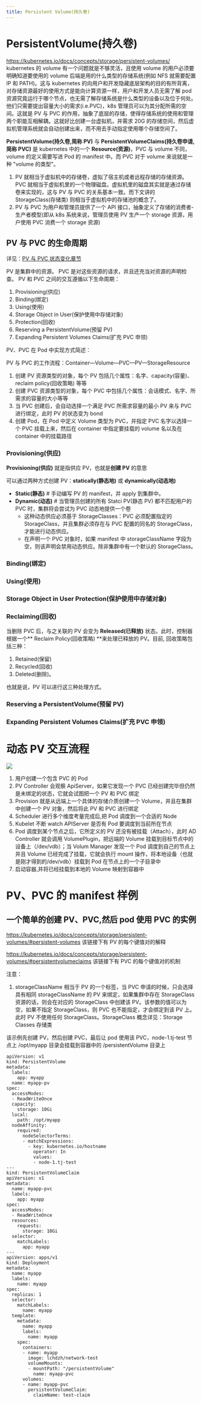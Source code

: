 ```yaml
---
title: Persistent Volume(持久卷)
---
```


# PersistentVolume(持久卷)

<https://kubernetes.io/docs/concepts/storage/persistent-volumes/>
kubernetes 的 volume 有一个问题就是不够灵活，且使用 volume 的用户必须要明确知道要使用的 volume 后端是用的什么类型的存储系统(例如 NFS 就需要配置 IP 和 PATH)。这与 kubernetes 的向用户和开发隐藏底层架构的目的有所背离，对存储资源最好的使用方式是能向计算资源一样，用户和开发人员无需了解 pod 资源究竟运行于哪个节点，也无需了解存储系统是什么类型的设备以及位于何处。他们只需要提出容量大小的需求(i.e.PVC)，k8s 管理员可以为其分配所需的空间。这就是 PV 与 PVC 的作用，抽象了底层的存储，使得存储系统的使用和管理两个职能互相解耦。这就好比创建一台虚拟机，并需求 20G 的存储空间，然后虚拟机管理系统就会自动创建出来，而不用去手动指定使用哪个存储空间了。

**PersistentVolume(持久卷,简称 PV)** 与 **PersistentVolumeClaims(持久卷申请,简称 PVC)** 是 kubernetes 中的一个 **Resource(资源)**，PVC 与 volume 不同，volume 的定义需要写进 Pod 的 manifest 中。而 PVC 对于 volume 来说就是一种 "volume 的类型"。

1. PV 就相当于虚拟机中的存储卷，虚拟了宿主机或者远程存储的存储资源。PVC 就相当于虚拟机里的一个物理磁盘。虚拟机里的磁盘其实就是通过存储卷来实现的，这与 PV 与 PVC 的关系基本一致。而下文讲的 StorageClass(存储类) 则相当于虚拟机中的存储池的概念了。
2. PV 与 PVC 为用户和管理员提供了一个 API 接口，抽象定义了存储的消费者-生产者模型(即从 k8s 系统来说，管理员使用 PV 生产一个 storage 资源，用户使用 PVC 消费一个 storage 资源)

## PV 与 PVC 的生命周期

详见：[PV 与 PVC 状态变化章节](https://www.yuque.com/go/doc/33163971)

PV 是集群中的资源。 PVC 是对这些资源的请求，并且还充当对资源的声明检查。 PV 和 PVC 之间的交互遵循以下生命周期：

1. Provisioning(供应)
2. Binding(绑定)
3. Using(使用)
4. Storage Object in User(保护使用中存储对象)
5. Protection(回收)
6. Reserving a PersistentVolume(预留 PV)
7. Expanding Persistent Volumes Claims(扩充 PVC 申领)

PV、PVC 在 Pod 中实现方式简述：

PV 与 PVC 的工作流程：Container—Volume—PVC—PV—StorageResource

1. 创建 PV 资源类型的对象，每个 PV 包括几个属性：名字、capacity(容量)、reclaim policy(回收策略) 等等
2. 创建 PVC 资源类型的对象，每个 PVC 中包括几个属性：会话模式、名字、所需求的容量的大小等等
3. 当 PVC 创建后，会自动选择一个满足 PVC 所需求容量的最小 PV 来与 PVC 进行绑定，此时 PV 的状态变为 bond
4. 创建 Pod，在 Pod 中定义 Volume 类型为 PVC，并指定 PVC 名字以选择一个 PVC 挂载上来，然后在 container 中指定要挂载的 volume 名以及在 container 中的挂载路径

### Provisioning(供应)

**Provisioning(供应)** 就是指供应 PV，也就是**创建 PV** 的意思

可以通过两种方式创建 PV：**statically(静态地)** 或 **dynamically(动态地)**

- **Static(静态)** # 手动编写 PV 的 manifest，并 apply 到集群中。
- **Dynamic(动态)** # 当管理员创建的所有 Statci PV(静态 PV) 都不匹配用户的 PVC 时，集群将会尝试为 PVC 动态地提供一个卷
  - 这种动态供应必须基于 StorageClasses：PVC 必须配置指定的 StorageClass，并且集群必须存在与 PVC 配置的同名的 StorageClass，才能进行动态供应。
  - 在声明一个 PVC 对象时，如果 manifest 中 storageClassName 字段为空，则该声明会禁用动态供应。除非集群中有一个默认的 StorageClass。

### Binding(绑定)

### Using(使用)

### Storage Object in User Protection(保护使用中存储对象)

### Reclaiming(回收)

当删除 PVC 后，与之关联的 PV 会变为 **Released(已释放)** 状态。此时，控制器根据一个** Reclaim Policy(回收策略) **来处理已释放的 PV。目前, 回收策略包括三种：

1. Retained(保留)
2. Recycled(回收)
3. Deleted(删除)。

也就是说，PV 可以进行这三种处理方式。

### Reserving a PersistentVolume(预留 PV)

### Expanding Persistent Volumes Claims(扩充 PVC 申领)

# 动态 PV 交互流程

![](https://notes-learning.oss-cn-beijing.aliyuncs.com/okh44l/1616117503785-5b51e61b-c925-49f1-97e4-d97e9e020268.jpeg)

1. 用户创建一个包含 PVC 的 Pod
2. PV Controller 会观察 ApiServer，如果它发现一个 PVC 已经创建完毕但仍然是未绑定的状态，它就会试图把一个 PV 和 PVC 绑定
3. Provision 就是从远端上一个具体的存储介质创建一个 Volume，并且在集群中创建一个 PV 对象，然后将此 PV 和 PVC 进行绑定
4. Scheduler 进行多个维度考量完成后,把 Pod 调度到一个合适的 Node
5. Kubelet 不断 watch APIServer 是否有 Pod 要调度到当前所在节点
6. Pod 调度到某个节点之后，它所定义的 PV 还没有被挂载（Attach），此时 AD Controller 就会调用 VolumePlugin，把远端的 Volume 挂载到目标节点中的设备上（/dev/vdb）；当 Volum Manager 发现一个 Pod 调度到自己的节点上并且 Volume 已经完成了挂载，它就会执行 mount 操作，将本地设备（也就是刚才得到的/dev/vdb）挂载到 Pod 在节点上的一个子目录中
7. 启动容器,并将已经挂载到本地的 Volume 映射到容器中

# PV、PVC 的 manifest 样例

## 一个简单的创建 PV、PVC,然后 pod 使用 PVC 的实例

<https://kubernetes.io/docs/concepts/storage/persistent-volumes/#persistent-volumes> 该链接下有 PV 的每个键值对的解释

<https://kubernetes.io/docs/concepts/storage/persistent-volumes/#persistentvolumeclaims> 该链接下有 PVC 的每个键值对的机制

注意：

1. storageClassName 相当于 PV 的一个标签，当 PVC 申请的时候，只会选择具有相同 storageClassName 的 PV 来绑定，如果集群中存在 StorageClass 资源的话，则会在对应的 StorageClass 中创建该 PV。该参数的值可以为空，如果不指定 StorageClass，则 PVC 也不能指定，才会绑定到该 PV 上。此时 PV 不使用任何 StorageClass。StorageClass 概念详见：Storage Classes 存储类

该示例先创建 PV，然后创建 PVC，最后让 pod 使用该 PVC，node-1.tj-test 节点上 /opt/myapp 目录会挂载到容器中的 /persistentVolume 目录上

    apiVersion: v1
    kind: PersistentVolume
    metadata:
      labels:
        app: myapp
      name: myapp-pv
    spec:
      accessModes:
      - ReadWriteOnce
      capacity:
        storage: 10Gi
      local:
        path: /opt/myapp
      nodeAffinity:
        required:
          nodeSelectorTerms:
          - matchExpressions:
            - key: kubernetes.io/hostname
              operator: In
              values:
              - node-1.tj-test
    ---
    kind: PersistentVolumeClaim
    apiVersion: v1
    metadata:
      name: myapp-pvc
      labels:
        app: myapp
    spec:
      accessModes:
      - ReadWriteOnce
      resources:
        requests:
          storage: 10Gi
      selector:
        matchLabels:
          app: myapp
    ---
    apiVersion: apps/v1
    kind: Deployment
    metadata:
      name: myapp
      labels:
        name: myapp
    spec:
      replicas: 1
      selector:
        matchLabels:
          name: myapp
      template:
        metadata:
          name: myapp
          labels:
            name: myapp
        spec:
          containers:
          - name: myapp
            image: lchdzh/network-test
            volumeMounts:
            - mountPath: "/persistentVolume"
              name: myapp-pvc
          volumes:
          - name: myapp-pvc
            persistentVolumeClaim:
              claimName: test-claim
